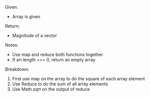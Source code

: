 Given:

- Array is given

Return:

- Magnitude of a vector

Notes:

- Use map and reduce both functions together
- If arr.length === 0, return an empty array

Breakdown:

1. First use map on the array to do the square of each array element
2. Use Reduce to do the sum of all array elements
3. Use Math.sqrt on the output of reduce
